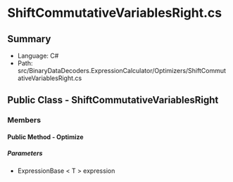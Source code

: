 ﻿# ShiftCommutativeVariablesRight.cs

## Summary

* Language: C#
* Path: src/BinaryDataDecoders.ExpressionCalculator/Optimizers/ShiftCommutativeVariablesRight.cs

## Public Class - ShiftCommutativeVariablesRight

### Members

#### Public Method - Optimize

#####  Parameters

 - ExpressionBase < T > expression 

